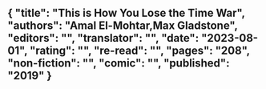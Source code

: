{
 "title": "This is How You Lose the Time War",
 "authors": "Amal El-Mohtar,Max Gladstone",
 "editors": "",
 "translator": "",
 "date": "2023-08-01",
 "rating": "",
 "re-read": "",
 "pages": "208",
 "non-fiction": "",
 "comic": "",
 "published": "2019"
}
---

